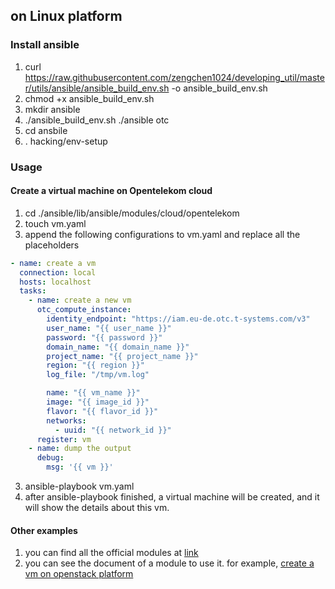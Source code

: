 ## on Linux platform

### Install ansible
1. curl https://raw.githubusercontent.com/zengchen1024/developing_util/master/utils/ansible/ansible_build_env.sh -o ansible_build_env.sh
2. chmod +x ansible_build_env.sh
3. mkdir ansible
4. ./ansible_build_env.sh ./ansible otc
5. cd ansbile
6. . hacking/env-setup

### Usage

#### Create a virtual machine on Opentelekom cloud
1. cd ./ansible/lib/ansible/modules/cloud/opentelekom
2. touch vm.yaml
3. append the following configurations to vm.yaml and replace all the placeholders
```yaml
- name: create a vm
  connection: local
  hosts: localhost
  tasks:
    - name: create a new vm
      otc_compute_instance:
        identity_endpoint: "https://iam.eu-de.otc.t-systems.com/v3"
        user_name: "{{ user_name }}"
        password: "{{ password }}"
        domain_name: "{{ domain_name }}"
        project_name: "{{ project_name }}"
        region: "{{ region }}"
        log_file: "/tmp/vm.log"

        name: "{{ vm_name }}"
        image: "{{ image_id }}"
        flavor: "{{ flavor_id }}"
        networks:
          - uuid: "{{ network_id }}"
      register: vm 
    - name: dump the output
      debug:
        msg: '{{ vm }}'
```

3. ansible-playbook vm.yaml
4. after ansible-playbook finished, a virtual machine will be created,
   and it will show the details about this vm.

#### Other examples
1. you can find all the official modules at [link](https://docs.ansible.com/ansible/latest/modules/modules_by_category.html)
2. you can see the document of a module to use it. for example, [create a vm on openstack platform](https://docs.ansible.com/ansible/latest/modules/os_server_module.html#os-server-module)
